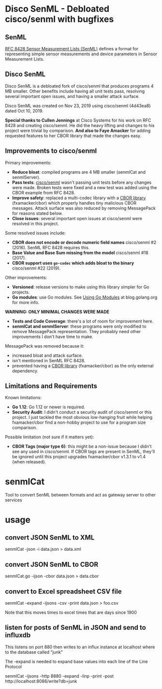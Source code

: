# Disco SenML - Debloated cisco/senml with bugfixes

## SenML
[RFC 8428 Sensor Measurement Lists (SenML)](https://tools.ietf.org/html/rfc8428) defines a format for representing simple sensor measurements and device parameters in Sensor Measurement Lists.  

## Disco SenML
Disco SenML is a debloated fork of cisco/senml that produces programs 4 MB smaller. Other benefits include having all unit tests pass, resolving several important open issues, and having a smaller attack surface.  

Disco SenML was created on Nov 23, 2019 using cisco/senml (4d43ea8) dated Oct 10, 2019.

__Special thanks to Cullen Jennings__ at Cisco Systems for his work on RFC 8428 and creating cisco/senml. He did the heavy lifting and changes to his project were trivial by comparison. __And also to Faye Amacker__ for adding requested features to her CBOR library that made the changes easy.

## Improvements to cisco/senml
Primary improvements:
* __Reduce bloat__: compiled programs are 4 MB smaller (senmlCat and senmlServer).
* __Pass tests__:  [cisco/senml](https://github.com/cisco/senml) wasn't passing unit tests before any changes were made. Broken tests were fixed and a new test was added using the CBOR example from RFC 8428.
* __Improve safety__:  replaced a multi-codec library with a [CBOR library](https://github.com/fxamacker/cbor) (fxamacker/cbor) which properly handles tiny malicious CBOR messages.  Attack surface was also reduced by removing MessagePack for reasons stated below.
* __Close issues__: several important open issues at cisco/senml were resolved in this project.

Some resolved issues include:
* __CBOR does not encode or decode numeric field names__ cisco/senml #2 (2016).  SenML RFC 8428 requires this.
* __Base Value and Base Sum missing from the model__ cisco/senml #18 (2017).
* __CBOR support uses `go-codec` which adds bloat to the binary__ cisco/senml #22 (2019).

Other improvements:
* __Versioned__:  release versions to make using this library simpler for Go projects.
* __Go modules__: use Go modules. See [Using Go Modules](https://blog.golang.org/using-go-modules) at blog.golang.org for more info.

__WARNING: ONLY MINIMAL CHANGES WERE MADE__
* __Tests and Code Coverage__:  there's a lot of room for improvement here.
* __senmlCat and senmlServer__: these programs were only modified to remove MessagePack representation. They probably need other improvements I don't have time to make.

MessagePack was removed because it:
* increased bloat and attack surface.
* isn't mentioned in SenML RFC 8428.
* prevented having a [CBOR library](https://github.com/fxamacker/cbor) (fxamacker/cbor) as the only external dependency.

## Limitations and Requirements
Known limitations:
* __Go 1.12__: Go 1.12 or newer is required.
* __Security Audit__: I didn't conduct a security audit of cisco/senml or this project.  I just tackled the most obvious low-hanging fruit while helping fxamacker/cbor find a non-hobby project to use for a program size comparison.

Possible limitation (not sure if it matters yet):
* __CBOR Tags (major type 6)__:  this might be a non-issue because I didn't see any used in cisco/senml.  If CBOR tags are present in SenML, they'll be ignored until this project upgrades fxamacker/cbor v1.3.1 to v1.4 (when released).

# senmlCat
Tool to convert SenML between formats and act as gateway server to other services

# usage

## convert JSON SenML to XML 
senmlCat -json -i data.json > data.xml

## convert JSON SenML to CBOR
senmlCat.go -ijson -cbor data.json > data.cbor 

## convert to Excel spreadsheet CSV file
senmlCat -expand -ijsons -csv -print data.json > foo.csv

Note that this moves times to excel times that are days since 1900

## listen for posts of SenML in JSON and send to influxdb

This listens on port 880 then writes to an influx instance at localhost where to
the database called "junk"

The -expand is needed to expand base values into each line of the Line Protocol

senmlCat -ijsons -http 8880 -expand -linp -print -post http://localhost:8086/write?db=junk



